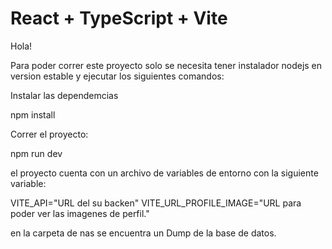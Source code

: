 # React + TypeScript + Vite

Hola!

Para poder correr este proyecto solo se necesita tener instalador nodejs en version 
estable y ejecutar los siguientes comandos: 


Instalar las dependemcias

  npm install 

Correr el proyecto: 

  npm run dev

el proyecto cuenta con un archivo de variables de entorno con la siguiente variable: 


  VITE_API="URL del su backen"
  VITE_URL_PROFILE_IMAGE="URL para poder ver las imagenes de perfil."

en la carpeta de nas se encuentra un Dump de la base de datos.